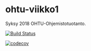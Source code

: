 # ohtu-viikko1
Syksy 2018 OHTU-Ohjemistotuotanto.

[![Build Status](https://travis-ci.com/TimoKonttinen/ohtu-viikko1.svg?branch=master)](https://travis-ci.com/TimoKonttinen/ohtu-viikko1)

[![codecov](https://codecov.io/gh/TimoKonttinen/ohtu-viikko1/branch/master/graph/badge.svg)](https://codecov.io/gh/TimoKonttinen/ohtu-viikko1)
